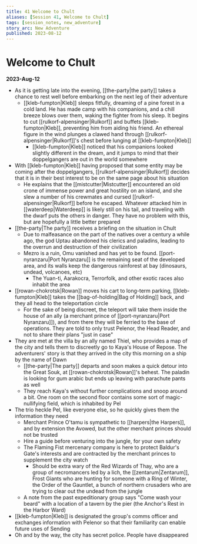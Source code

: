 ```yaml
---
title: 41 Welcome to Chult
aliases: [Session 41, Welcome to Chult]
tags: [session_notes, new_adventure]
story_arc: New Adventure
published: 2023-08-12
---
```

# Welcome to Chult
**2023-Aug-12**

- As it is getting late into the evening, [[the-party|the party]] takes a chance to rest well before embarking on the next leg of their adventure
	- [[kleb-fumpton|Kleb]] sleeps fitfully, dreaming of a pine forest in a cold land. He has made camp with his companions, and a chill breeze blows over them, waking the fighter from his sleep. It begins to cut [[rulkorf-alpensinger|Rulkorf]] and buffets [[kleb-fumpton|Kleb]], preventing him from aiding his friend. An ethereal figure in the wind plunges a clawed hand through [[rulkorf-alpensinger|Rulkorf]]'s chest before lunging at [[kleb-fumpton|Kleb]]
		- [[kleb-fumpton|Kleb]] noticed that his companions looked slightly different in the dream, and it jumps to mind that their doppelgangers are out in the world somewhere
- With [[kleb-fumpton|Kleb]] having proposed that some entity may be coming after the doppelgangers, [[rulkorf-alpensinger|Rulkorf]] decides that it is in their best interest to be on the same page about his situation
	- He explains that the [[mistcutter|Mistcutter]] encountered an old crone of immense power and great hostility on an island, and she slew a number of his crewmates and cursed [[rulkorf-alpensinger|Rulkorf]] before he escaped. Whatever attacked him in [[waterdeep|Waterdeep]] is likely still on his tail, and traveling with the dwarf puts the others in danger. They have no problem with this, but are hopefully a little better prepared
- [[the-party|The party]] receives a briefing on the situation in Chult
	- Due to malfeasance on the part of the natives over a century a while ago, the god Uptau abandoned his clerics and paladins, leading to the overrun and destruction of their civilization
	- Mezro is a ruin, Omu vanished and has yet to be found. [[port-nyranzaru|Port Nyranzaru]] is the remaining seat of the developed area, and its walls keep the dangerous rainforest at bay (dinosaurs, undead, volcanoes, etc)
		- The Yuan-ti, Aarakocra, Terrorfolk, and other exotic races also inhabit the area
- [[rowan-chokrotsk|Rowan]] moves his cart to long-term parking, [[kleb-fumpton|Kleb]] takes the [[bag-of-holding|Bag of Holding]] back, and they all head to the teleportation circle
	- For the sake of being discreet, the teleport will take them inside the house of an ally (a merchant prince of [[port-nyranzaru|Port Nyranzaru]]), and from there they will be ferried to the base of operations. They are told to only trust Pelenor, the Head Reader, and not to share their plans "just in case"
- They are met at the villa by an ally named Thiel, who provides a map of the city and tells them to discreetly go to Kaya's House of Repose. The adventurers' story is that they arrived in the city this morning on a ship by the name of Dawn
	- [[the-party|The party]] departs and soon makes a quick detour into the Great Souk, at [[rowan-chokrotsk|Rowan]]'s behest. The paladin is looking for gum arabic but ends up leaving with parachute pants as well
	- They reach Kaya's without further complications and snoop around a bit. One room on the second floor contains some sort of magic-nullifying field, which is inhabited by Pel
- The trio heckle Pel, like everyone else, so he quickly gives them the information they need
	- Merchant Prince O'tamu is sympathetic to [[harpers|the Harpers]], and by extension the Avowed, but the other merchant princes should not be trusted
	- Hire a guide before venturing into the jungle, for your own safety
	- The Flaming Fist mercenary company is here to protect Baldur's Gate's interests and are contracted by the merchant princes to supplement the city watch
		- Should be extra wary of the Red Wizards of Thay, who are a group of necromancers led by a lich, the [[zentarum|Zentarum]], Frost Giants who are hunting for someone with a Ring of Winter, the Order of the Gauntlet, a bunch of northern crusaders who are trying to clear out the undead from the jungle
	- A note from the past expeditionary group says "Come wash your beard" with a location of a tavern by the pier (the Anchor's Rest in the Harbor Ward)
- [[kleb-fumpton|Kleb]] is designated the group's comms officer and exchanges information with Pelenor so that their familiarity can enable future uses of Sending
- Oh and by the way, the city has secret police. People have disappeared 
